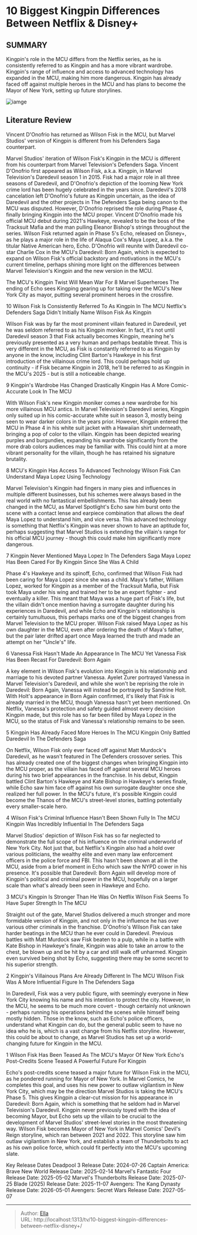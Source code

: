 # 10 Biggest Kingpin Differences Between Netflix &amp; Disney&#43;


## SUMMARY 


 Kingpin&#39;s role in the MCU differs from the Netflix series, as he is consistently referred to as Kingpin and has a more vibrant wardrobe. 
 Kingpin&#39;s range of influence and access to advanced technology has expanded in the MCU, making him more dangerous. 
 Kingpin has already faced off against multiple heroes in the MCU and has plans to become the Mayor of New York, setting up future storylines. 

![iamge](https://static1.srcdn.com/wordpress/wp-content/uploads/2024/01/wilson-fisk-s-kingpin-in-the-mcu-and-on-netflix.jpg)

## Literature Review
Vincent D&#39;Onofrio has returned as Wilson Fisk in the MCU, but Marvel Studios&#39; version of Kingpin is different from his Defenders Saga counterpart.




Marvel Studios&#39; iteration of Wilson Fisk&#39;s Kingpin in the MCU is different from his counterpart from Marvel Television&#39;s Defenders Saga. Vincent D&#39;Onofrio first appeared as Wilson Fisk, a.k.a. Kingpin, in Marvel Television&#39;s Daredevil season 1 in 2015. Fisk had a major role in all three seasons of Daredevil, and D&#39;Onofrio&#39;s depiction of the looming New York crime lord has been hugely celebrated in the years since. Daredevil&#39;s 2018 cancelation left D&#39;Onofrio&#39;s future as Kingpin uncertain, as the idea of Daredevil and the other projects in The Defenders Saga being canon to the MCU was disputed. However, D&#39;Onofrio reprised the role during Phase 4, finally bringing Kingpin into the MCU proper.
Vincent D&#39;Onofrio made his official MCU debut during 2021&#39;s Hawkeye, revealed to be the boss of the Tracksuit Mafia and the man pulling Eleanor Bishop&#39;s strings throughout the series. Wilson Fisk returned again in Phase 5&#39;s Echo, released on Disney&#43;, as he plays a major role in the life of Alaqua Cox&#39;s Maya Lopez, a.k.a. the titular Native American hero, Echo. D&#39;Onofrio will reunite with Daredevil co-star Charlie Cox in the MCU&#39;s Daredevil: Born Again, which is expected to expand on Wilson Fisk&#39;s official backstory and motivations in the MCU&#39;s current timeline, perhaps shining more light on the differences between Marvel Television&#39;s Kingpin and the new version in the MCU.
            
 
 The MCU&#39;s Kingpin Twist Will Mean War For 8 Marvel Superheroes 
The ending of Echo sees Kingping gearing up for taking over the MCU&#39;s New York City as mayor, putting several prominent heroes in the crossfire.













 








 10  Wilson Fisk Is Consistently Referred To As Kingpin In The MCU 
Netflix&#39;s Defenders Saga Didn&#39;t Initially Name Wilson Fisk As Kingpin
        

Wilson Fisk was by far the most prominent villain featured in Daredevil, yet he was seldom referred to as his Kingpin moniker. In fact, it&#39;s not until Daredevil season 3 that Fisk actually becomes Kingpin, meaning he&#39;s previously presented as a very human and perhaps beatable threat. This is very different in the MCU, as Fisk is constantly referred to as Kingpin by anyone in the know, including Clint Barton&#39;s Hawkeye in his first introduction of the villainous crime lord. This could perhaps hold up continuity - if Fisk became Kingpin in 2018, he&#39;ll be referred to as Kingpin in the MCU&#39;s 2025 - but is still a noticeable change.





 9  Kingpin&#39;s Wardrobe Has Changed Drastically 
Kingpin Has A More Comic-Accurate Look In The MCU


 







With Wilson Fisk&#39;s new Kingpin moniker comes a new wardrobe for his more villainous MCU antics. In Marvel Television&#39;s Daredevil series, Kingpin only suited up in his comic-accurate white suit in season 3, mostly being seen to wear darker colors in the years prior. However, Kingpin entered the MCU in Phase 4 in his white suit jacket with a Hawaiian shirt underneath, bringing a pop of color to the villain. Kingpin has been depicted wearing purples and burgundies, expanding his wardrobe significantly from the more drab colors audiences may be familiar with. This could hint at a more vibrant personality for the villain, though he has retained his signature brutality.





 8  MCU&#39;s Kingpin Has Access To Advanced Technology 
Wilson Fisk Can Understand Maya Lopez Using Technology
        

Marvel Television&#39;s Kingpin had fingers in many pies and influences in multiple different businesses, but his schemes were always based in the real world with no fantastical embellishments. This has already been changed in the MCU, as Marvel Spotlight&#39;s Echo saw him burst onto the scene with a contact lense and earpiece combination that allows the deaf Maya Lopez to understand him, and vice versa. This advanced technology is something that Netflix&#39;s Kingpin was never shown to have an aptitude for, perhaps suggesting that Marvel Studios is extending the villain&#39;s range for his official MCU journey - though this could make him significantly more dangerous.





 7  Kingpin Never Mentioned Maya Lopez In The Defenders Saga 
Maya Lopez Has Been Cared For By Kingpin Since She Was A Child
        

Phase 4&#39;s Hawkeye and its spinoff, Echo, confirmed that Wilson Fisk had been caring for Maya Lopez since she was a child. Maya&#39;s father, William Lopez, worked for Kingpin as a member of the Tracksuit Mafia, but Fisk took Maya under his wing and trained her to be an expert fighter - and eventually a killer. This meant that Maya was a huge part of Fisk&#39;s life, but the villain didn&#39;t once mention having a surrogate daughter during his experiences in Daredevil, and while Echo and Kingpin&#39;s relationship is certainly tumultuous, this perhaps marks one of the biggest changes from Marvel Television to the MCU proper.
Wilson Fisk raised Maya Lopez as his own daughter in the MCU, even after ordering the death of Maya&#39;s father, but the pair later drifted apart once Maya learned the truth and made an attempt on her &#34;Uncle&#39;s&#34; life. 






 6  Vanessa Fisk Hasn&#39;t Made An Appearance In The MCU Yet 
Vanessa Fisk Has Been Recast For Daredevil: Born Again


 







A key element in Wilson Fisk&#39;s evolution into Kingpin is his relationship and marriage to his devoted partner Vanessa. Ayelet Zurer portrayed Vanessa in Marvel Television&#39;s Daredevil, and while she won&#39;t be reprising the role in Daredevil: Born Again, Vanessa will instead be portrayed by Sandrine Holt. With Holt&#39;s appearance in Born Again confirmed, it&#39;s likely that Fisk is already married in the MCU, though Vanessa hasn&#39;t yet been mentioned. On Netflix, Vanessa&#39;s protection and safety guided almost every decision Kingpin made, but this role has so far been filled by Maya Lopez in the MCU, so the status of Fisk and Vanessa&#39;s relationship remains to be seen.





 5  Kingpin Has Already Faced More Heroes In The MCU 
Kingpin Only Battled Daredevil In The Defenders Saga
        

On Netflix, Wilson Fisk only ever faced off against Matt Murdock&#39;s Daredevil, as he wasn&#39;t featured in The Defenders crossover series. This has already created one of the biggest changes when bringing Kingpin into the MCU proper, as the villain has faced off against several MCU heroes during his two brief appearances in the franchise. In his debut, Kingpin battled Clint Barton&#39;s Hawkeye and Kate Bishop in Hawkeye&#39;s series finale, while Echo saw him face off against his own surrogate daughter once she realized her full power. In the MCU&#39;s future, it&#39;s possible Kingpin could become the Thanos of the MCU&#39;s street-level stories, battling potentially every smaller-scale hero.





 4  Wilson Fisk&#39;s Criminal Influence Hasn&#39;t Been Shown Fully In The MCU 
Kingpin Was Incredibly Influential In The Defenders Saga
        

Marvel Studios&#39; depiction of Wilson Fisk has so far neglected to demonstrate the full scope of his influence on the criminal underworld of New York City. Not just that, but Netflix&#39;s Kingpin also had a hold over various politicians, the wealthy elite and even many law enforcement officers in the police force and FBI. This hasn&#39;t been shown at all in the MCU, aside from a brief moment in Echo which saw the NYPD cower in his presence. It&#39;s possible that Daredevil: Born Again will develop more of Kingpin&#39;s political and criminal power in the MCU, hopefully on a larger scale than what&#39;s already been seen in Hawkeye and Echo.





 3  MCU&#39;s Kingpin Is Stronger Than He Was On Netflix 
Wilson Fisk Seems To Have Super Strength In The MCU
        

Straight out of the gate, Marvel Studios delivered a much stronger and more formidable version of Kingpin, and not only in the influence he has over various other criminals in the franchise. D&#39;Onofrio&#39;s Wilson Fisk can take harder beatings in the MCU than he ever could in Daredevil. Previous battles with Matt Murdock saw Fisk beaten to a pulp, while in a battle with Kate Bishop in Hawkeye&#39;s finale, Kingpin was able to take an arrow to the chest, be blown up and be hit by a car and still walk off unharmed. Kingpin even survived being shot by Echo, suggesting there may be some secret to his superior strength.





 2  Kingpin&#39;s Villainous Plans Are Already Different In The MCU 
Wilson Fisk Was A More Influential Figure In The Defenders Saga
        

In Daredevil, Fisk was a very public figure, with seemingly everyone in New York City knowing his name and his intention to protect the city. However, in the MCU, he seems to be much more covert - though certainly not unknown - perhaps running his operations behind the scenes while himself being mostly hidden. Those in the know, such as Echo&#39;s police officers, understand what Kingpin can do, but the general public seem to have no idea who he is, which is a vast change from his Netflix storyline. However, this could be about to change, as Marvel Studios has set up a world-changing future for Kingpin in the MCU.





 1  Wilson Fisk Has Been Teased As The MCU&#39;s Mayor Of New York 
Echo&#39;s Post-Credits Scene Teased A Powerful Future For Kingpin


 







Echo&#39;s post-credits scene teased a major future for Wilson Fisk in the MCU, as he pondered running for Mayor of New York. In Marvel Comics, he completes this goal, and uses his new power to outlaw vigilantism in New York City, which may be the direction Marvel Studios is taking the MCU&#39;s Phase 5. This gives Kingpin a clear-cut mission for his appearance in Daredevil: Born Again, which is something that he seldom had in Marvel Television&#39;s Daredevil. Kingpin never previously toyed with the idea of becoming Mayor, but Echo sets up the villain to be crucial to the development of Marvel Studios&#39; street-level stories in the most threatening way.
Wilson Fisk becomes Mayor of New York in Marvel Comics&#39; Devil&#39;s Reign storyline, which ran between 2021 and 2022. This storyline saw him outlaw vigilantism in New York, and establish a team of Thunderbolts to act as his own police force, which could fit perfectly into the MCU&#39;s upcoming slate. 

   Key Release Dates             Deadpool 3 Release Date: 2024-07-26                   Captain America: Brave New World Release Date: 2025-02-14                  Marvel&#39;s Fantastic Four Release Date: 2025-05-02                  Marvel&#39;s Thunderbolts Release Date: 2025-07-25                  Blade (2025) Release Date: 2025-11-07                  Avengers: The Kang Dynasty  Release Date: 2026-05-01                   Avengers: Secret Wars Release Date: 2027-05-07      

---

> Author: [Ella](https://instagram.hk.cn/)  
> URL: http://localhost:1313/tv/10-biggest-kingpin-differences-between-netflix-disney&#43;/  

